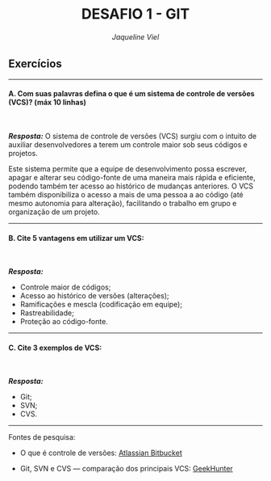 <h1 align="center">DESAFIO 1 - GIT</h1>
<h6 align="center">Jaqueline Viel</h6>

## Exercícios

---
#### **A.**  Com suas palavras defina o que é um sistema de controle de versões (VCS)?    (máx 10 linhas) 
<br/>

***Resposta:*** O sistema de controle de versões (VCS) surgiu com o intuito de auxiliar desenvolvedores a terem um controle maior sob seus códigos e projetos. <p>
Este sistema permite que a equipe de desenvolvimento possa escrever, apagar e alterar seu código-fonte de uma maneira mais rápida e eficiente, podendo também ter acesso ao histórico de mudanças anteriores. O VCS também disponibiliza o acesso a mais de uma pessoa a ao código (até mesmo autonomia para alteração), facilitando o trabalho em grupo e organização de um projeto.

---
#### **B.** Cite 5 vantagens em utilizar um VCS:
<br/>

***Resposta:***
* Controle maior de códigos;
* Acesso ao histórico de versões (alterações);
* Ramificações e mescla (codificação em equipe);
* Rastreabilidade;
* Proteção ao código-fonte.

---
#### **C.** Cite 3 exemplos de VCS:
<br/>

***Resposta:***
* Git;
* SVN;
* CVS.
---
Fontes de pesquisa:

* O que é controle de versões: [Atlassian Bitbucket](https://www.atlassian.com/br/git/tutorials/what-is-version-control)

* Git, SVN e CVS — comparação dos principais VCS: [GeekHunter](https://blog.geekhunter.com.br/git-svn-e-cvs-comparacao-dos-principais-vcs/)


